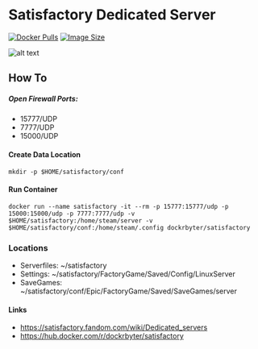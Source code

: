 # Satisfactory Dedicated Server
[![Docker Pulls](https://img.shields.io/docker/pulls/dockrbyter/satisfactory.svg)](https://hub.docker.com/r/dockrbyter/satisfactory)
[![Image Size](https://img.shields.io/docker/image-size/dockrbyter/satisfactory.svg)](https://hub.docker.com/r/dockrbyter/satisfactory)

![alt text](https://img2.storyblok.com/fit-in/0x300/filters:format(png)/f/110098/5405x1416/10decfbcac/hero-logo.png)

## How To

##### Open Firewall Ports:
 - 15777/UDP
 - 7777/UDP
 - 15000/UDP

 
#### Create Data Location
```
mkdir -p $HOME/satisfactory/conf
 ```
 
#### Run Container
```
docker run --name satisfactory -it --rm -p 15777:15777/udp -p 15000:15000/udp -p 7777:7777/udp -v $HOME/satisfactory:/home/steam/server -v $HOME/satisfactory/conf:/home/steam/.config dockrbyter/satisfactory
 ```
 
### Locations
 - Serverfiles: ~/satisfactory
 - Settings: ~/satisfactory/FactoryGame/Saved/Config/LinuxServer
 - SaveGames: ~/satisfactory/conf/Epic/FactoryGame/Saved/SaveGames/server


#### Links
 - https://satisfactory.fandom.com/wiki/Dedicated_servers
 - https://hub.docker.com/r/dockrbyter/satisfactory
